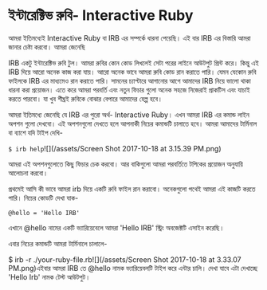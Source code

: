 # ইন্টারেক্টিভ রুবি- Interactive Ruby

আমরা ইতিমধ্যেই Interactive Ruby বা IRB এর সম্পর্কে ধারনা পেয়েছি। এই বার IRB এর বিস্তারি আমরা জানার চেষ্টা করবো। আমরা জেনেছি

IRB একটু ইন্টারেক্টিভ রুবি টুল। আমরা রুবির কোন কোড লিখলেই সেটা পরের লাইনে আউটপুট প্রিন্ট করে। কিন্তু এই IRB দিয়ে আরো অনেক কাজ করা যায়। আরো অনেক ভাবে আমরা রুবি কোড রান করাতে পারি। যেমন যেকোন রুবি ফাইলকে IRB এর মাধ্যমেও রান করাতে পারি। সামনের চ্যাপ্টারে আগানোর আগে আমাদের IRB নিয়ে ভালো থাকা ধারনা করা প্রয়োজন। এতে করে আমরা পরবর্তি এবং নতুন ফিচার গুলো অনেক সহজে নিজেরাই প্রাকটিস এবং যাচাই করতে পারবো। যা খুব শীঘ্রই রুবিকে বোঝার বেপারে আমাদের হেল্প হবে।

আমরা ইতিমধ্যে জেনেছি যে IRB এর পুরো অর্থ- Interactive Ruby।  এখন আমরা  IRB এর কমান্ড লাইন অপশন গুলো দেখবো। এই অপশনগুলো দেখতে হলে আপনাকী নিচের কমান্ডটি চালাতে হবে। আমরা আমাদের টার্মিনাল বা ব্যাশে যদি টাইপ দেখি-

`$ irb help`![](/assets/Screen Shot 2017-10-18 at 3.15.39 PM.png)

আমরা এই অপশনগুলোতে কিছু ফিচার চেক করবো। আর বাকিগুলো আমরা পরবর্তিতে টপিকের প্রয়োজন অনুযায়ি আলোচনা করবো।



প্রথমেই আসি কী ভাবে আমরা irb দিয়ে একটি রুবি ফাইল রান করাবো। অনেকগুলো পথেই আমরা এই কাজটি করতে পারি। নিচের কোডটি দেখা যাক-

`@hello = 'Hello IRB'`

এখানে @hello নামের একটি ভ্যারিয়েবেলে আমরা 'Hello IRB' স্ট্রিং অবজেক্টটি এসাইন করেছি।

এবার নিচের কমান্ডটি আমরা টার্মিনালে চালালে-

$ irb -r ./your-ruby-file.rb![](/assets/Screen Shot 2017-10-18 at 3.33.07 PM.png)এইবার আমরা IRB তে @hello নামক ভ্যারিয়েবলটি টাইপ করে এন্টার চালি। দেখা যাবে এটা দেখাচ্ছে 'Hello Irb' নামক টেস্ট আউটপুট।





